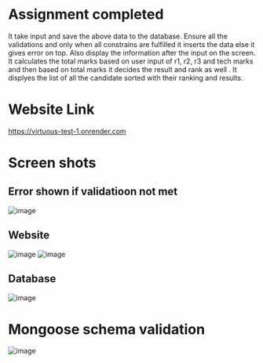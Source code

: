 # Assignment completed 
It take input and save the above data to the database. Ensure all the validations and only when all constrains are fulfilled it inserts the data else it gives error on top.
Also display the information after the input on the screen.
It calculates the total marks based on user input of r1, r2, r3 and tech marks and then based on total marks it decides the result and rank as well .
It displyes the list of all the candidate sorted with their ranking and results.

# Website Link
https://virtuous-test-1.onrender.com
# Screen shots

## Error shown if validatioon not met
![image](https://github.com/user-attachments/assets/a0eef705-4a72-4a69-a0ed-1293f0b63479)

## Website 
![image](https://github.com/user-attachments/assets/ec0538c5-9afc-4a5b-99d1-84ce7b19ea7f)
![image](https://github.com/user-attachments/assets/c159c3dd-f064-4e3b-9388-4662016403c0)

## Database
![image](https://github.com/user-attachments/assets/de639b04-5cd6-454e-ae1f-8556075d63ab)

# Mongoose schema validation
![image](https://github.com/user-attachments/assets/322e2bc0-5845-40fa-81d8-c2d8226d2c0e)

